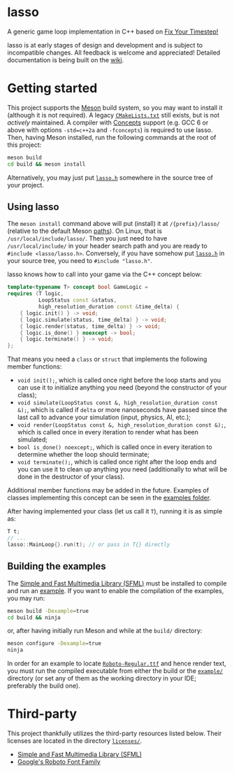 # lasso

A generic game loop implementation in C++ based on
[Fix Your Timestep!](https://gafferongames.com/post/fix_your_timestep/)

lasso is at early stages of design and development and is subject to
incompatible changes. All feedback is welcome and appreciated!
Detailed documentation is being built on the
[wiki](https://github.com/ggabriel96/lasso/wiki).

# Getting started

This project supports the [Meson](https://mesonbuild.com/) build system,
so you may want to install it (although it is not required). A legacy
[`CMakeLists.txt`](CMakeLists.txt) still exists, but is not
*actively* maintained.
A compiler with
[Concepts](https://en.cppreference.com/w/cpp/language/constraints) support
(e.g. GCC 6 or above with options `-std=c++2a` and `-fconcepts`)
is required to use lasso. Then, having Meson installed,
run the following commands at the root of this project:

```sh
meson build
cd build && meson install
```

Alternatively, you may just put [`lasso.h`](include/lasso.h) somewhere in
the source tree of your project.

## Using lasso

The `meson install` command above will put (install) it at `/{prefix}/lasso/`
(relative to the default Meson
[paths](https://mesonbuild.com/Builtin-options.html)).
On Linux, that is `/usr/local/include/lasso/`.
Then you just need to have `/usr/local/include/` in your header search path
and you are ready to `#include <lasso/lasso.h>`.
Conversely, if you have somehow put [`lasso.h`](include/lasso.h) in your
source tree, you need to `#include "lasso.h"`.

lasso knows how to call into your game via the C++ concept below:

```cpp
template<typename T> concept bool GameLogic =
requires (T logic,
          LoopStatus const &status,
          high_resolution_duration const &time_delta) {
    { logic.init() } -> void;
    { logic.simulate(status, time_delta) } -> void;
    { logic.render(status, time_delta) } -> void;
    { logic.is_done() } noexcept -> bool;
    { logic.terminate() } -> void;
};
```

That means you need a `class` or `struct` that implements the
following member functions:

- `void init();`, which is called once right before the loop starts and you
  can use it to initialize anything you need (beyond the constructor of your
  class);
- `void simulate(LoopStatus const &, high_resolution_duration const &);`,
  which is called if `delta` or more nanoseconds have passed since the last
  call to advance your simulation (input, physics, AI, etc.);
- `void render(LoopStatus const &, high_resolution_duration const &);`,
  which is called once in every iteration to render what has been simulated;
- `bool is_done() noexcept;`, which is called once in every iteration to
  determine whether the loop should terminate;
- `void terminate();`, which is called once right after the loop ends and you
  can use it to clean up anything you need (additionally to what will be
  done in the destructor of your class).

Additional member functions may be added in the future.
Examples of classes implementing this concept can be seen in the
[examples folder](example/).

After having implemented your class (let us call it `T`),
running it is as simple as:

```cpp
T t;
// ...
lasso::MainLoop{}.run(t); // or pass in T{} directly
```

## Building the examples

The [Simple and Fast Multimedia Library (SFML)](https://github.com/SFML/SFML)
must be installed to compile and run an [example](example/).
If you want to enable the compilation of the examples, you may run:

```sh
meson build -Dexample=true
cd build && ninja
```

or, after having initially run Meson and while at the `build/` directory:

```sh
meson configure -Dexample=true
ninja
```

In order for an example to locate [`Roboto-Regular.ttf`](example/res/font/) and
hence render text, you must run the compiled executable from either the build
or the [`example/`](example/) directory (or set any of them as the working
directory in your IDE; preferably the build one).

# Third-party

This project thankfully utilizes the third-party resources listed below.
Their licenses are located in the directory [`licenses/`](licenses/).

- [Simple and Fast Multimedia Library (SFML)](https://github.com/SFML/SFML)
- [Google's Roboto Font Family](https://github.com/google/roboto/)